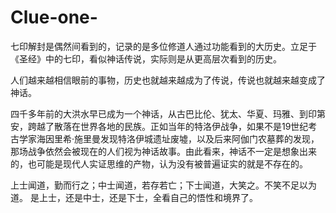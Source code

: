 # Clue-one-
七印解封是偶然间看到的，记录的是多位修道人通过功能看到的大历史。立足于《圣经》中的七印，看似神话传说，实际则是从更高层次看到的历史。

人们越来越相信眼前的事物，历史也就越来越成为了传说，传说也就越来越变成了神话。

四千多年前的大洪水早已成为一个神话，从古巴比伦、犹太、华夏、玛雅、到印第安，跨越了散落在世界各地的民族。正如当年的特洛伊战争，如果不是19世纪考古学家海因里希·施里曼发现特洛伊城遗址废墟，以及后来阿伽门农墓葬的发现，那场战争依然会被现在的人们视为神话故事。由此看来，神话不一定是想象出来的，也可能是现代人实证思维的产物，认为没有被普遍证实的就是不存在的。

上士闻道，勤而行之；中士闻道，若存若亡；下士闻道，大笑之。不笑不足以为道。
是上士，还是中士，还是下士，全看自己的悟性和境界了。

